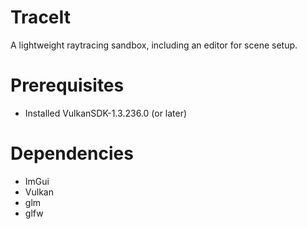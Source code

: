 # TraceIt

A lightweight raytracing sandbox, including an editor for scene setup.

# Prerequisites

- Installed VulkanSDK-1.3.236.0 (or later)

# Dependencies

- ImGui
- Vulkan
- glm
- glfw
